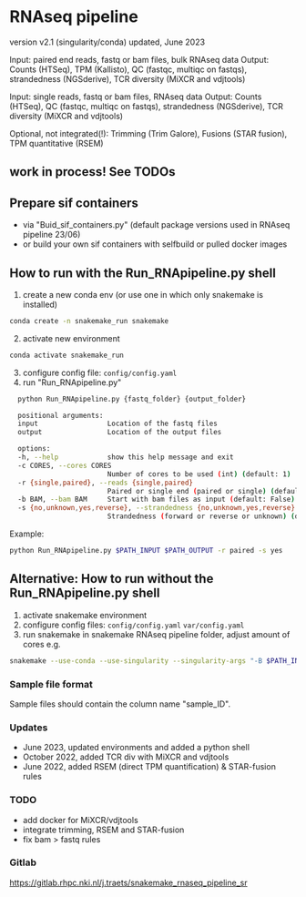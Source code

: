# RNAseq pipeline
version v2.1 (singularity/conda)
updated, June 2023

Input: paired end  reads, fastq or bam files, bulk RNAseq data
Output: Counts (HTSeq), TPM (Kallisto), QC (fastqc, multiqc on fastqs), strandedness (NGSderive), TCR diversity (MiXCR and vdjtools)

Input: single reads, fastq or bam files, RNAseq data
Output: Counts (HTSeq), QC (fastqc, multiqc on fastqs), strandedness (NGSderive), TCR diversity (MiXCR and vdjtools)

Optional, not integrated(!): Trimming (Trim Galore), Fusions (STAR fusion), TPM quantitative (RSEM)

## work in process! See TODOs ##

## Prepare sif containers
- via "Buid_sif_containers.py" (default package versions used in RNAseq pipeline 23/06)
- or build your own sif containers with selfbuild or pulled docker images


## How to run with the Run_RNApipeline.py shell
1. create a new conda env (or use one in which only snakemake is installed)
```bash
conda create -n snakemake_run snakemake
```
2. activate new environment
```bash
conda activate snakemake_run
```
3. configure config file:
`config/config.yaml`
4. run "Run_RNApipeline.py"
```bash
  python Run_RNApipeline.py {fastq_folder} {output_folder}
```

```bash
  positional arguments:
  input                 Location of the fastq files
  output                Location of the output files

  options:
  -h, --help            show this help message and exit
  -c CORES, --cores CORES
                        Number of cores to be used (int) (default: 1)
  -r {single,paired}, --reads {single,paired}
                        Paired or single end (paired or single) (default: single)
  -b BAM, --bam BAM     Start with bam files as input (default: False) (default: False)
  -s {no,unknown,yes,reverse}, --strandedness {no,unknown,yes,reverse}
                        Strandedness (forward or reverse or unknown) (default: unknown)
```
Example:
```bash
python Run_RNApipeline.py $PATH_INPUT $PATH_OUTPUT -r paired -s yes
```

## Alternative: How to run without the Run_RNApipeline.py shell
1. activate snakemake environment
2. configure config files:
`config/config.yaml`
`var/config.yaml`
3. run snakemake in snakemake RNAseq pipeline folder, adjust amount of cores
e.g. 
```bash
snakemake --use-conda --use-singularity --singularity-args "-B $PATH_INPUT -B $PATH_OUTPUT -B $PATH_REF" --cores 1 -k
```

### Sample file format 
Sample files should contain the column name "sample_ID".

### Updates
- June 2023, updated environments and added a python shell
- October 2022, added TCR div with MiXCR and vdjtools
- June 2022, added RSEM (direct TPM quantification) & STAR-fusion rules

### TODO
- add docker for MiXCR/vdjtools
- integrate trimming, RSEM and STAR-fusion 
- fix bam > fastq rules

### Gitlab
https://gitlab.rhpc.nki.nl/j.traets/snakemake_rnaseq_pipeline_sr
